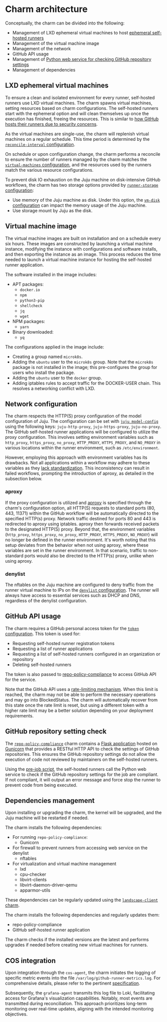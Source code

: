 # Charm architecture

Conceptually, the charm can be divided into the following:

- Management of LXD ephemeral virtual machines to host [ephemeral self-hosted runners](https://docs.github.com/en/actions/hosting-your-own-runners/managing-self-hosted-runners/autoscaling-with-self-hosted-runners#using-ephemeral-runners-for-autoscaling)
- Management of the virtual machine image
- Management of the network
- GitHub API usage
- Management of [Python web service for checking GitHub repository settings](https://github.com/canonical/repo-policy-compliance)
- Management of dependencies

## LXD ephemeral virtual machines

To ensure a clean and isolated environment for every runner, self-hosted runners use LXD virtual machines. The charm spawns virtual machines, setting resources based on charm configurations. The self-hosted runners start with the ephemeral option and will clean themselves up once the execution has finished, freeing the resources. This is similar to [how GitHub hosts their runners due to security concerns](https://docs.github.com/en/actions/hosting-your-own-runners/managing-self-hosted-runners/about-self-hosted-runners#self-hosted-runner-security).

As the virtual machines are single-use, the charm will replenish virtual machines on a regular schedule. This time period is determined by the [`reconcile-interval` configuration](https://charmhub.io/github-runner/configure#reconcile-interval).

On schedule or upon configuration change, the charm performs a reconcile to ensure the number of runners managed by the charm matches the [`virtual-machines` configuration](https://charmhub.io/github-runner/configure#virtual-machines), and the resources used by the runners match the various resource configurations.

To prevent disk IO exhaustion on the Juju machine on disk-intensive GitHub workflows, the charm has two storage options provided by [`runner-storage` configuration](https://charmhub.io/github-runner/configure#runner-storage):

- Use memory of the Juju machine as disk. Under this option, the [`vm-disk` configuration](https://charmhub.io/github-runner/configure#vm-disk) can impact the memory usage of the Juju machine.
- Use storage mount by Juju as the disk.

## Virtual machine image

The virtual machine images are built on installation and on a schedule every six hours. These images are constructed by launching a virtual machine instance, modifying the instance with configurations and software installs, and then exporting the instance as an image. This process reduces the time needed to launch a virtual machine instance for hosting the self-hosted runner application.

The software installed in the image includes:

- APT packages:
  - `docker.io`
  - `npm`
  - `python3-pip`
  - `shellcheck`
  - `jq`
  - `wget`
- NPM packages:
  - `yarn`
- Binary downloaded:
  - `yq`

The configurations applied in the image include:
<!-- vale Canonical.005-Industry-product-names = NO -->
- Creating a group named `microk8s`.
- Adding the `ubuntu` user to the `microk8s` group. Note that the `microk8s` package is not installed in the image; this pre-configures the group for users who install the package.
- Adding the `ubuntu` user to the `docker` group.
- Adding iptables rules to accept traffic for the DOCKER-USER chain. This resolves a networking conflict with LXD.
<!-- vale Canonical.005-Industry-product-names = YES -->


## Network configuration

The charm respects the HTTP(S) proxy configuration of the model configuration of Juju. The configuration can be set with [`juju model-config`](https://juju.is/docs/juju/juju-model-config) using the following keys: `juju-http-proxy`, `juju-https-proxy`, `juju-no-proxy`. 
The GitHub self-hosted runner applications will be configured to utilize the proxy configuration. 
This involves setting environment variables such as `http_proxy`, `https_proxy`, `no_proxy`, `HTTP_PROXY`, `HTTPS_PROXY`, and `NO_PROXY`
in various locations within the runner environment, such as `/etc/environment`.

However, employing this approach with environment variables has its drawbacks. 
Not all applications within a workflow may adhere to these variables as they 
[lack standardization](https://about.gitlab.com/blog/2021/01/27/we-need-to-talk-no-proxy/). 
This inconsistency can result in failed workflows, prompting the introduction of aproxy, as detailed in the subsection below.

<!-- vale Canonical.007-Headings-sentence-case = NO -->
### aproxy
<!-- vale Canonical.007-Headings-sentence-case = YES -->

If the proxy configuration is utilized and [aproxy](https://github.com/canonical/aproxy) is specified through the charm's configuration option,
all HTTP(S) requests to standard ports (80, 443, 11371) within the GitHub workflow will be automatically directed 
to the specified HTTP(s) proxy. Network traffic destined for ports 80 and 443 is redirected to aproxy using iptables.
aproxy then forwards received packets to the designated HTTP(S) proxy. 
Beyond that, the environment variables (`http_proxy`, `https_proxy`, `no_proxy`, `HTTP_PROXY`, `HTTPS_PROXY`, `NO_PROXY`)
will no longer be defined  in the runner environment. 
It's worth noting that this setup deviates from the behavior when not using aproxy, 
where these variables are set in the runner environment. In that scenario, traffic to non-standard ports 
would also be directed to the HTTP(s) proxy, unlike when using aproxy.

<!-- vale Canonical.007-Headings-sentence-case = NO -->
### denylist
<!-- vale Canonical.007-Headings-sentence-case = YES -->

The nftables on the Juju machine are configured to deny traffic from the runner virtual machine to IPs on the [`denylist` configuration](https://charmhub.io/github-runner/configure#denylist). The runner will always have access to essential services such as DHCP and DNS, regardless of the denylist configuration.

<!-- vale Canonical.007-Headings-sentence-case = NO -->
## GitHub API usage
<!-- vale Canonical.007-Headings-sentence-case = YES -->

The charm requires a GitHub personal access token for the [`token` configuration](https://charmhub.io/github-runner/configure#token). This token is used for:

- Requesting self-hosted runner registration tokens
- Requesting a list of runner applications
- Requesting a list of self-hosted runners configured in an organization or repository
- Deleting self-hosted runners

The token is also passed to [repo-policy-compliance](https://github.com/canonical/repo-policy-compliance) to access GitHub API for the service.

Note that the GitHub API uses a [rate-limiting mechanism](https://docs.github.com/en/rest/using-the-rest-api/rate-limits-for-the-rest-api?apiVersion=2022-11-28). When this limit is reached, the charm may not be able to perform the necessary operations and may go into
BlockedStatus. The charm will automatically recover from this state once the rate limit is reset, but using a different token with a higher rate limit may be a better solution depending on your deployment requirements.

<!-- vale Canonical.007-Headings-sentence-case = NO -->
## GitHub repository setting check
<!-- vale Canonical.007-Headings-sentence-case = YES -->

The [`repo-policy-compliance`](https://github.com/canonical/repo-policy-compliance) charm contains a [Flask application](https://flask.palletsprojects.com/) hosted on [Gunicorn](https://gunicorn.org/) that provides a RESTful HTTP API to check the settings of GitHub repositories. This ensures the GitHub repository settings do not allow the execution of code not reviewed by maintainers on the self-hosted runners.

Using the [pre-job script](https://docs.github.com/en/actions/hosting-your-own-runners/managing-self-hosted-runners/running-scripts-before-or-after-a-job#about-pre--and-post-job-scripts), the self-hosted runners call the Python web service to check if the GitHub repository settings for the job are compliant. If not compliant, it will output an error message and force stop the runner to prevent code from being executed.

## Dependencies management

Upon installing or upgrading the charm, the kernel will be upgraded, and the Juju machine will be restarted if needed.

The charm installs the following dependencies:

- For running `repo-policy-compliance`:
  - Gunicorn
- For firewall to prevent runners from accessing web service on the denylist
  - nftables
- For virtualization and virtual machine management
  - lxd
  - cpu-checker
  - libvirt-clients
  - libvirt-daemon-driver-qemu
  - apparmor-utils

These dependencies can be regularly updated using the [`landscape-client` charm](https://charmhub.io/landscape-client).

The charm installs the following dependencies and regularly updates them:

- repo-policy-compliance
- GitHub self-hosted runner application

The charm checks if the installed versions are the latest and performs upgrades if needed before creating new virtual machines for runners.

## COS integration
Upon integration through the `cos-agent`, the charm initiates the logging of specific metric events
into the file `/var/log/github-runner-metrics.log`. For comprehensive details, please refer to the
pertinent [specification](https://discourse.charmhub.io/t/specification-isd075-github-runner-cos-integration/12084).

Subsequently, the `grafana-agent` transmits this log file to Loki, facilitating access for Grafana's visualization capabilities.
Notably, most events are transmitted during reconciliation. This approach prioritizes long-term monitoring over real-time updates, aligning with the intended monitoring objectives.
